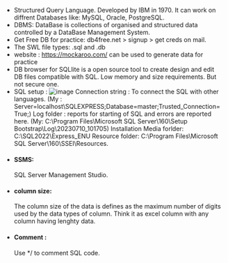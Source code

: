 * Structured Query Language. Developed by IBM in 1970. It can work on diffrent Databases like: MySQL, Oracle, PostgreSQL.
* DBMS: DataBase is collections of organised and structured data controlled by a DataBase Management System. 
* Get Free DB for practice: db4free.net > signup > get creds on mail.
* The SWL file types: .sql and .db
* website : https://mockaroo.com/ can be used to generate data for practice
* DB browser for SQLlite is a open source tool to create design and edit DB files compatible with SQL. Low memory and size requirements. But not secure one.
* SQL setup : 
  ![image](https://github.com/adarshraj99/MySQL/assets/122180050/122f0a45-b8fa-4eea-bb74-2b057da72291)
Connection string : To connect the SQL with other languages. (My : Server=localhost\SQLEXPRESS;Database=master;Trusted_Connection=True;)
Log folder : reports for starting of SQL and errors are reported here. (My: C:\Program Files\Microsoft SQL Server\160\Setup Bootstrap\Log\20230710_101705)
Installation Media forlder: C:\SQL2022\Express_ENU
Resource folder: C:\Program Files\Microsoft SQL Server\160\SSEI\Resources.
* #### SSMS:
  SQL Server Management Studio. 
* #### column size:
  The column size of the data is defines as the maximum number of digits used by the data types of column. Think it as excel column with any column having lenghty data. 
* #### Comment :
  Use */ to comment SQL code. 
